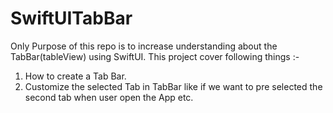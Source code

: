 # SwiftUITabBar


Only Purpose of this repo is to increase understanding about the TabBar(tableView) using SwiftUI. This project cover following things :-

1. How to create a Tab Bar.
2. Customize the selected Tab in TabBar like if we want to pre selected the second tab when user open the App etc.
